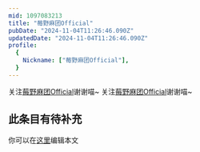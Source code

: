 ```yaml
---
mid: 1097083213
title: "莓野麻团Official"
pubDate: "2024-11-04T11:26:46.090Z"
updatedDate: "2024-11-04T11:26:46.090Z"
profile:
  {
    Nickname: ["莓野麻团Official"],
  }
---
```


关注[莓野麻团Official](https://space.bilibili.com/1097083213)谢谢喵~ 关注[莓野麻团Official](https://space.bilibili.com/1097083213)谢谢喵~

## 此条目有待补充
你可以在[这里](https://github.com/Yuhanawa/VTuber.ICU/edit/master/src/content/v/莓野麻团Official/index.md)编辑本文
